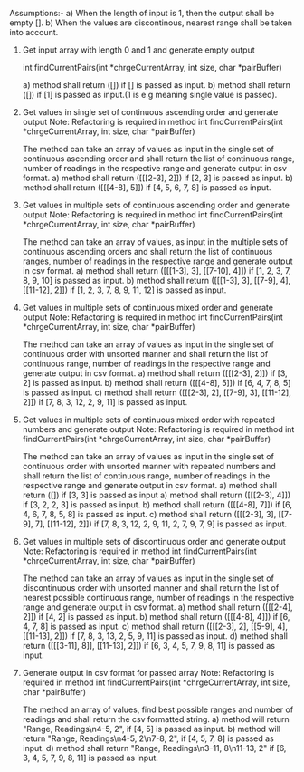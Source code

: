 Assumptions:- 
	a) When the length of input is 1, then the output shall be empty [].
    b) When the values are discontinous, nearest range shall be taken into account.

1) Get input array with length 0 and 1 and generate empty output
    
    int findCurrentPairs(int *chrgeCurrentArray, int size, char *pairBuffer)

	a) method shall return ([]) if [] is passed as input.
	b) method shall return ([]) if [1] is passed as input.(1 is e.g meaning single value is passed).

2) Get values in single set of continuous ascending order and generate output
    Note: Refactoring is required in method int findCurrentPairs(int *chrgeCurrentArray, int size, char *pairBuffer)

    The method can take an array of values as input in the single set of continuous ascending order and shall return the list of continuous range, number of readings in the respective range and generate output in csv format.
        a) method shall return ([[[2-3], 2]]) if [2, 3] is passed as input.
        b) method shall return ([[[4-8], 5]]) if [4, 5, 6, 7, 8] is passed as input.

3) Get values in multiple sets of continuous ascending order and generate output
    Note: Refactoring is required in method int findCurrentPairs(int *chrgeCurrentArray, int size, char *pairBuffer)

    The method can take an array of values, as input in the multiple sets of continuous ascending orders and shall return the list of continuous ranges, number of readings in the respective range and generate output in csv format.
        a) method shall return ([[[1-3], 3], [[7-10], 4]]) if [1, 2, 3, 7, 8, 9, 10] is passed as input.
        b) method shall return ([[[1-3], 3], [[7-9], 4], [[11-12], 2]]) if [1, 2, 3, 7, 8, 9, 11, 12] is passed as input.

4) Get values in multiple sets of continuous mixed order and generate output
    Note: Refactoring is required in method int findCurrentPairs(int *chrgeCurrentArray, int size, char *pairBuffer)

    The method can take an array of values as input in the single set of continuous order with unsorted manner and shall return the list of continuous range, number of readings in the respective range and generate output in csv format.
        a) method shall return ([[[2-3], 2]]) if [3, 2] is passed as input.
        b) method shall return ([[[4-8], 5]]) if [6, 4, 7, 8, 5] is passed as input.
        c) method shall return ([[[2-3], 2], [[7-9], 3], [[11-12], 2]]) if [7, 8, 3, 12, 2, 9, 11] is passed as input.

5) Get values in multiple sets of continuous mixed order with repeated numbers and generate output
    Note: Refactoring is required in method int findCurrentPairs(int *chrgeCurrentArray, int size, char *pairBuffer)

    The method can take an array of values as input in the single set of continuous order with unsorted manner with repeated numbers and shall return the list of continuous range, number of readings in the respective range and generate output in csv format.
        a) method shall return ([]) if [3, 3] is passed as input
        a) method shall return ([[[2-3], 4]]) if [3, 2, 2, 3] is passed as input.
        b) method shall return ([[[4-8], 7]]) if [6, 4, 6, 7, 8, 5, 8] is passed as input.
        c) method shall return ([[[2-3], 3], [[7-9], 7], [[11-12], 2]]) if [7, 8, 3, 12, 2, 9, 11, 2, 7, 9, 7, 9] is passed as input.

6) Get values in multiple sets of discontinuous order and generate output
    Note: Refactoring is required in method int findCurrentPairs(int *chrgeCurrentArray, int size, char *pairBuffer)

    The method can take an array of values as input in the single set of discontinuous order with unsorted manner and shall return the list of nearest possible continuous range, number of readings in the respective range and generate output in csv format.
        a) method shall return ([[[2-4], 2]]) if [4, 2] is passed as input.
        b) method shall return ([[[4-8], 4]]) if [6, 4, 7, 8] is passed as input.
        c) method shall return ([[[2-3], 2], [[5-9], 4], [[11-13], 2]]) if [7, 8, 3, 13, 2, 5, 9, 11] is passed as input.
        d) method shall return ([[[3-11], 8]], [[11-13], 2]]) if [6, 3, 4, 5, 7, 9, 8, 11] is passed as input.

7) Generate output in csv format for passed array
    Note: Refactoring is required in method int findCurrentPairs(int *chrgeCurrentArray, int size, char *pairBuffer)
	
	The method an array of values, find best possible ranges and number of readings and shall return the csv formatted string.
        a) method will return "Range, Readings\n4-5, 2", if [4, 5] is passed as input.
        b) method will return "Range, Readings\n4-5, 2\n7-8, 2", if [4, 5, 7, 8] is passed as input.
        d) method shall return "Range, Readings\n3-11, 8\n11-13, 2" if [6, 3, 4, 5, 7, 9, 8, 11] is passed as input.
